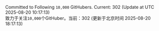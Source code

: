 Committed to Following `10,000` GitHubers. Current: <!-- FOLLOWING_COUNT -->302<!-- FOLLOWING_COUNT --> (Update at UTC <!-- LAST_UPDATED -->2025-08-20 10:17:13<!-- LAST_UPDATED -->)<br>
致力于关注`10,000`个GitHuber。当前：<!-- FOLLOWING_COUNT -->302<!-- FOLLOWING_COUNT --> (更新于北京时间 <!-- LAST_UPDATED_CST -->2025-08-20 18:17:13<!-- LAST_UPDATED_CST -->)

